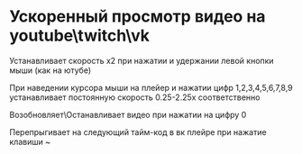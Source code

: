 # Ускоренный просмотр видео на youtube\twitch\vk
Устанавливает скорость x2 при нажатии и удержании левой кнопки мыши (как на ютубе)

При наведении курсора мыши на плейер и нажатии цифр 1,2,3,4,5,6,7,8,9 устанавливает постоянную скорость
0.25-2.25x соответственно

Возобновляет\Останавливает видео при нажатии на цифру 0

Перепрыгивает на следующий тайм-код в вк плейре при нажатие клавиши ~